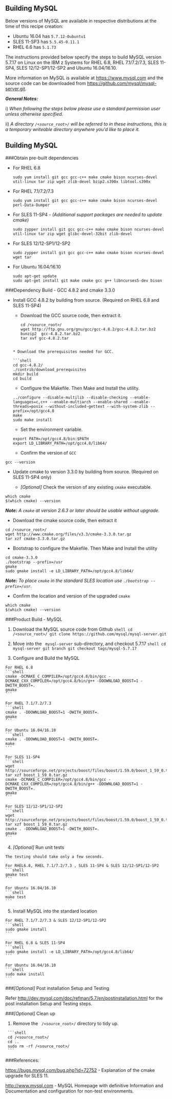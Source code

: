 <!---PACKAGE:MySQL--->
<!---DISTRO:SLES 12:5.7--->
<!---DISTRO:SLES 11:5.7--->
<!---DISTRO:RHEL 7.1:5.7--->
<!---DISTRO:RHEL 6.6:5.7--->
<!---DISTRO:Ubuntu 16.x:Distro, 5.7--->

## Building MySQL

Below versions of MySQL are available in respective distributions at the time of this recipe creation:

*    Ubuntu 16.04 has `5.7.12-0ubuntu1`
*    SLES 11-SP3 has `5.5.45-0.11.1`
*    RHEL 6.6 has `5.1.73`

The instructions provided below specify the steps to build MySQL version 5.7.17 on Linux on the IBM z Systems for RHEL 6.8, RHEL 7.1/7.2/7.3, SLES 11-SP4, SLES 12/12-SP1/12-SP2 and Ubuntu 16.04/16.10.

More information on MySQL is available at https://www.mysql.com and the source code can be downloaded from https://github.com/mysql/mysql-server.git.

_**General Notes:**_

i) _When following the steps below please use a standard permission user unless otherwise specified._

ii) _A directory `/<source_root>/` will be referred to in these instructions, this is a temporary writeable directory anywhere you'd like to place it._

## Building MySQL

###Obtain pre-built dependencies

*	For RHEL 6.8

	```shell
	sudo yum install git gcc gcc-c++ make cmake bison ncurses-devel util-linux tar zip wget zlib-devel bzip2.s390x libtool.s390x
	```
*	For RHEL 7.1/7.2/7.3

	```shell
	sudo yum install git gcc gcc-c++ make cmake bison ncurses-devel perl-Data-Dumper
	```
*	For SLES 11-SP4 - _(Additional support packages are needed to update cmake)_

    ```shell
    sudo zypper install git gcc gcc-c++ make cmake bison ncurses-devel util-linux tar zip wget glibc-devel-32bit zlib-devel
    ```
*	For SLES 12/12-SP1/12-SP2

	```shell
	sudo zypper install git gcc gcc-c++ make cmake bison ncurses-devel wget tar
	```
*	For Ubuntu 16.04/16.10

	```shell
	sudo apt-get update
	sudo apt-get install git make cmake gcc g++ libncurses5-dev bison
	```

###Dependency Build - GCC 4.8.2 and cmake 3.3.0  

* Install GCC 4.8.2 by building from source. (Required on RHEL 6.8 and SLES 11-SP4)
      
  * Download the GCC source code, then extract it.

    ```shell
    cd /<source_root>/
    wget http://ftp.gnu.org/gnu/gcc/gcc-4.8.2/gcc-4.8.2.tar.bz2
    bunzip2  gcc-4.8.2.tar.bz2
    tar xvf gcc-4.8.2.tar
  ```

  * Download the prerequisites needed for GCC.

  ```shell
  cd gcc-4.8.2/
  ./contrib/download_prerequisites
  mkdir build
  cd build
  ```	
  
  * Configure the Makefile. Then Make and Install the utility.

  ```shell
  ../configure --disable-multilib --disable-checking --enable-languages=c,c++ --enable-multiarch --enable-shared --enable-threads=posix --without-included-gettext --with-system-zlib --prefix=/opt/gcc4.8
  make 
  sudo make install 
  ```
  * Set the environment variable.

  ```shell
  export PATH=/opt/gcc4.8/bin:$PATH
  export LD_LIBRARY_PATH=/opt/gcc4.8/lib64/
  ```

  * Confirm the version of `GCC`

 ```shell
 gcc --version
 ```
      
* Update cmake to version 3.3.0 by building from source. (Required on SLES 11-SP4 only)

  * _[Optional]_ Check the version of any existing `cmake` executable.

 ```shell
 which cmake
 $(which cmake) --version
 ```
   _**Note:** A `cmake` at version 2.6.3 or later should be usable without upgrade._
   
  * Download the cmake source code, then extract it

 ```shell
 cd /<source_root>/
 wget http://www.cmake.org/files/v3.3/cmake-3.3.0.tar.gz
 tar xzf cmake-3.3.0.tar.gz
 ```

  * Bootstrap to configure the Makefile. Then Make and Install the utility

 ```shell
 cd cmake-3.3.0
 ./bootstrap --prefix=/usr
 gmake
 sudo gmake install -e LD_LIBRARY_PATH=/opt/gcc4.8/lib64/
 ```
   _**Note:** To place `cmake` in the standard SLES location use `./bootstrap --prefix=/usr`._

  * Confirm the location and version of the upgraded `cmake`

 ```shell
 which cmake
 $(which cmake) --version
 ```
	  
###Product Build - MySQL

   1. Download the MySQL source code from Github
    ```shell
    cd /<source_root>/
    git clone https://github.com/mysql/mysql-server.git
    ```

   2. Move into the ` mysql-server` sub-directory, and checkout 5.7.17
    ```shell
    cd mysql-server
    git branch
    git checkout tags/mysql-5.7.17
    ```

   3. Configure and Build the MySQL
    
	For RHEL 6.8
	```shell
    cmake -DCMAKE_C_COMPILER=/opt/gcc4.8/bin/gcc -DCMAKE_CXX_COMPILER=/opt/gcc4.8/bin/g++ -DDOWNLOAD_BOOST=1 -DWITH_BOOST=.
    gmake
    ```
	
	For RHEL 7.1/7.2/7.3
	```shell
    cmake . -DDOWNLOAD_BOOST=1 -DWITH_BOOST=.
    gmake
    ```
	
	For Ubuntu 16.04/16.10
	```shell
    cmake . -DDOWNLOAD_BOOST=1 -DWITH_BOOST=.
    make
    ```
	
	For SLES 11-SP4
	```shell
	wget http://sourceforge.net/projects/boost/files/boost/1.59.0/boost_1_59_0.tar.gz
	tar xzf boost_1_59_0.tar.gz
    cmake -DCMAKE_C_COMPILER=/opt/gcc4.8/bin/gcc -DCMAKE_CXX_COMPILER=/opt/gcc4.8/bin/g++ -DDOWNLOAD_BOOST=1 -DWITH_BOOST=.
    gmake
    ```
	
	For SLES 12/12-SP1/12-SP2
	```shell
	wget http://sourceforge.net/projects/boost/files/boost/1.59.0/boost_1_59_0.tar.gz 
	tar xzf boost_1_59_0.tar.gz 
	cmake . -DDOWNLOAD_BOOST=1 -DWITH_BOOST=.
	gmake
    ```

   4. _[Optional]_ Run unit tests

    The testing should take only a few seconds.

    For RHEL6.8, RHEL 7.1/7.2/7.3 , SLES 11-SP4 & SLES 12/12-SP1/12-SP2
	```shell
    gmake test
    ```
	
	For Ubuntu 16.04/16.10
	```shell
    make test
    ```
	
   5. Install MySQL into the standard location

	For RHEL 7.1/7.2/7.3 & SLES 12/12-SP1/12-SP2
	```shell
    sudo gmake install
    ```
	
	For RHEL 6.8 & SLES 11-SP4
	```shell
    sudo gmake install -e LD_LIBRARY_PATH=/opt/gcc4.8/lib64/
    ```
	
	For Ubuntu 16.04/16.10
	```shell
    sudo make install
    ```

###_[Optional]_ Post installation Setup and Testing

   Refer http://dev.mysql.com/doc/refman/5.7/en/postinstallation.html for the post installation Setup and Testing steps.

###_[Optional]_ Clean up

   1. Remove the ` /<source_root>/` directory to tidy up.

     ```shell
     cd /<source_root>/
     cd ..
     sudo rm -rf /<source_root>/
     ```

###References:

https://bugs.mysql.com/bug.php?id=72752 - Explanation of the cmake upgrade for SLES 11.

http://www.mysql.com - MySQL Homepage with definitive Information and Documentation and configuration for non-test environments.



